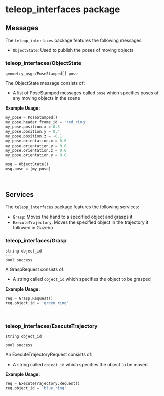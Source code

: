 # teleop_interfaces package

## Messages

The `teleop_interfaces` package features the following messages:
- `ObjectState`: Used to publish the poses of moving objects

### teleop_interfaces/ObjectState
```
geometry_msgs/PoseStamped[] pose
```

The ObjectState message consists of:
- A list of PoseStamped messages called `pose` which specifies poses of any moving objects in the scene


__Example Usage:__
```python
my_pose = PoseStamped()
my_pose.header.frame_id = 'red_ring'
my_pose.position.x = 0.3
my_pose.position.y = 0.4
my_pose.position.z = -0.1
my_pose.orientation.x = 0.0
my_pose.orientation.y = 0.0
my_pose.orientation.z = 0.0
my_pose.orientation.y = 0.0

msg = ObjectState()
msg.pose = [my_pose]
```

<br>

## Services

The `teleop_interfaces` package features the following services:
- `Grasp`: Moves the hand to a specified object and grasps it
- `ExecuteTrajectory`: Moves the specified object in the trajectory it followed in Gazebo

### teleop_interfaces/Grasp
```
string object_id
---
bool success
```

A GraspRequest consists of:
- A string called `object_id` which specifies the object to be grasped


__Example Usage:__
```python
req = Grasp.Request()
req.object_id = 'green_ring'
```

<br>

### teleop_interfaces/ExecuteTrajectory
```
string object_id
---
bool success
```

An ExecuteTrajectoryRequest consists of:
- A string called `object_id` which specifies the object to be moved


__Example Usage:__
```python
req = ExecuteTrajectory.Request()
req.object_id = 'blue_ring'